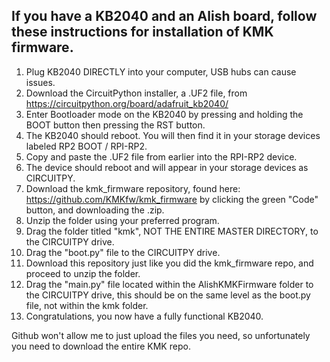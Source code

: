 ## If you have a KB2040 and an Alish board, follow these instructions for installation of KMK firmware.

1. Plug KB2040 DIRECTLY into your computer, USB hubs can cause issues.
2. Download the CircuitPython installer, a .UF2 file, from https://circuitpython.org/board/adafruit_kb2040/
3. Enter Bootloader mode on the KB2040 by pressing and holding the BOOT button then pressing the RST button.
4. The KB2040 should reboot. You will then find it in your storage devices labeled RP2 BOOT / RPI-RP2.
5. Copy and paste the .UF2 file from earlier into the RPI-RP2 device.
6. The device should reboot and will appear in your storage devices as CIRCUITPY.
7. Download the kmk_firmware repository, found here: https://github.com/KMKfw/kmk_firmware by clicking the green "Code" button, and downloading the .zip.
8. Unzip the folder using your preferred program.
9. Drag the folder titled "kmk", NOT THE ENTIRE MASTER DIRECTORY, to the CIRCUITPY drive.
10. Drag the "boot.py" file to the CIRCUITPY drive.
11. Download this repository just like you did the kmk_firmware repo, and proceed to unzip the folder.
12. Drag the "main.py" file located within the AlishKMKFirmware folder to the CIRCUITPY drive, this should be on the same level as the boot.py file, not within the kmk folder.
13. Congratulations, you now have a fully functional KB2040.

Github won't allow me to just upload the files you need, so unfortunately you need to download the entire KMK repo.
